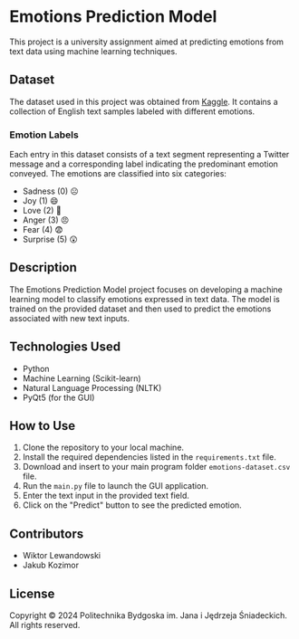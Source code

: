 # Emotions Prediction Model

This project is a university assignment aimed at predicting emotions from text data using machine learning techniques.

## Dataset
The dataset used in this project was obtained from [Kaggle](https://www.kaggle.com/datasets/nelgiriyewithana/emotions). It contains a collection of English text samples labeled with different emotions.

### Emotion Labels
Each entry in this dataset consists of a text segment representing a Twitter message and a corresponding label indicating the predominant emotion conveyed. The emotions are classified into six categories:
- Sadness (0) ☹️
- Joy (1) 😄
- Love (2) 🥰
- Anger (3) 😠
- Fear (4) 😨
- Surprise (5) 😲

## Description
The Emotions Prediction Model project focuses on developing a machine learning model to classify emotions expressed in text data. The model is trained on the provided dataset and then used to predict the emotions associated with new text inputs.

## Technologies Used
- Python
- Machine Learning (Scikit-learn)
- Natural Language Processing (NLTK)
- PyQt5 (for the GUI)

## How to Use
1. Clone the repository to your local machine.
2. Install the required dependencies listed in the `requirements.txt` file.
3. Download and insert to your main program folder `emotions-dataset.csv` file.
4. Run the `main.py` file to launch the GUI application.
5. Enter the text input in the provided text field.
6. Click on the "Predict" button to see the predicted emotion.

## Contributors
- Wiktor Lewandowski
- Jakub Kozimor

## License
Copyright © 2024 Politechnika Bydgoska im. Jana i Jędrzeja Śniadeckich. All rights reserved.
